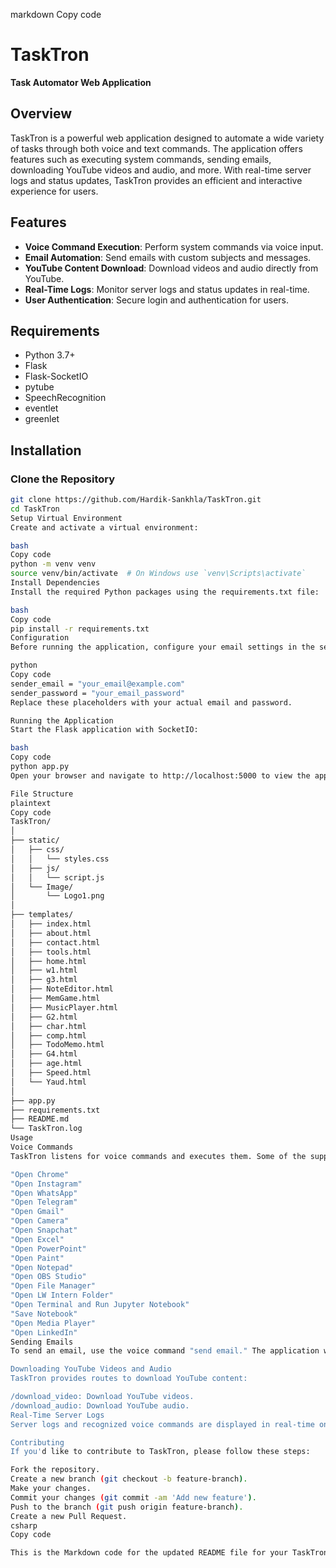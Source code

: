 markdown
Copy code
# TaskTron

**Task Automator Web Application**

## Overview

TaskTron is a powerful web application designed to automate a wide variety of tasks through both voice and text commands. The application offers features such as executing system commands, sending emails, downloading YouTube videos and audio, and more. With real-time server logs and status updates, TaskTron provides an efficient and interactive experience for users.

## Features

- **Voice Command Execution**: Perform system commands via voice input.
- **Email Automation**: Send emails with custom subjects and messages.
- **YouTube Content Download**: Download videos and audio directly from YouTube.
- **Real-Time Logs**: Monitor server logs and status updates in real-time.
- **User Authentication**: Secure login and authentication for users.

## Requirements

- Python 3.7+
- Flask
- Flask-SocketIO
- pytube
- SpeechRecognition
- eventlet
- greenlet

## Installation

### Clone the Repository

```bash
git clone https://github.com/Hardik-Sankhla/TaskTron.git
cd TaskTron
Setup Virtual Environment
Create and activate a virtual environment:

bash
Copy code
python -m venv venv
source venv/bin/activate  # On Windows use `venv\Scripts\activate`
Install Dependencies
Install the required Python packages using the requirements.txt file:

bash
Copy code
pip install -r requirements.txt
Configuration
Before running the application, configure your email settings in the send_email function within the app.py file:

python
Copy code
sender_email = "your_email@example.com"
sender_password = "your_email_password"
Replace these placeholders with your actual email and password.

Running the Application
Start the Flask application with SocketIO:

bash
Copy code
python app.py
Open your browser and navigate to http://localhost:5000 to view the application.

File Structure
plaintext
Copy code
TaskTron/
│
├── static/
│   ├── css/
│   │   └── styles.css
│   ├── js/
│   │   └── script.js
│   └── Image/
│       └── Logo1.png
│
├── templates/
│   ├── index.html
│   ├── about.html
│   ├── contact.html
│   ├── tools.html
│   ├── home.html
│   ├── w1.html
│   ├── g3.html
│   ├── NoteEditor.html
│   ├── MemGame.html
│   ├── MusicPlayer.html
│   ├── G2.html
│   ├── char.html
│   ├── comp.html
│   ├── TodoMemo.html
│   ├── G4.html
│   ├── age.html
│   ├── Speed.html
│   └── Yaud.html
│
├── app.py
├── requirements.txt
├── README.md
└── TaskTron.log
Usage
Voice Commands
TaskTron listens for voice commands and executes them. Some of the supported commands include:

"Open Chrome"
"Open Instagram"
"Open WhatsApp"
"Open Telegram"
"Open Gmail"
"Open Camera"
"Open Snapchat"
"Open Excel"
"Open PowerPoint"
"Open Paint"
"Open Notepad"
"Open OBS Studio"
"Open File Manager"
"Open LW Intern Folder"
"Open Terminal and Run Jupyter Notebook"
"Save Notebook"
"Open Media Player"
"Open LinkedIn"
Sending Emails
To send an email, use the voice command "send email." The application will prompt for the recipient's email address, subject, and message.

Downloading YouTube Videos and Audio
TaskTron provides routes to download YouTube content:

/download_video: Download YouTube videos.
/download_audio: Download YouTube audio.
Real-Time Server Logs
Server logs and recognized voice commands are displayed in real-time on the web interface.

Contributing
If you'd like to contribute to TaskTron, please follow these steps:

Fork the repository.
Create a new branch (git checkout -b feature-branch).
Make your changes.
Commit your changes (git commit -am 'Add new feature').
Push to the branch (git push origin feature-branch).
Create a new Pull Request.
csharp
Copy code

This is the Markdown code for the updated README file for your TaskTron project. You can copy and paste this code into your `README.md` file.





